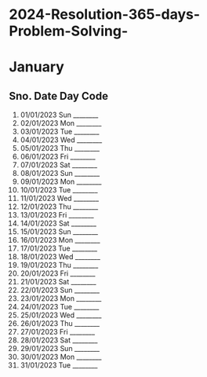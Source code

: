 # 2024-Resolution-365-days-Problem-Solving-


# January

Sno.  Date        Day   Code
--------------------------------
01.   01/01/2023  Sun   ________
02.   02/01/2023  Mon   ________
03.   03/01/2023  Tue   ________
04.   04/01/2023  Wed   ________
05.   05/01/2023  Thu   ________
06.   06/01/2023  Fri   ________
07.   07/01/2023  Sat   ________
08.   08/01/2023  Sun   ________
09.   09/01/2023  Mon   ________
10.   10/01/2023  Tue   ________
11.   11/01/2023  Wed   ________
12.   12/01/2023  Thu   ________
13.   13/01/2023  Fri   ________
14.   14/01/2023  Sat   ________
15.   15/01/2023  Sun   ________
16.   16/01/2023  Mon   ________
17.   17/01/2023  Tue   ________
18.   18/01/2023  Wed   ________
19.   19/01/2023  Thu   ________
20.   20/01/2023  Fri   ________
21.   21/01/2023  Sat   ________
22.   22/01/2023  Sun   ________
23.   23/01/2023  Mon   ________
24.   24/01/2023  Tue   ________
25.   25/01/2023  Wed   ________
26.   26/01/2023  Thu   ________
27.   27/01/2023  Fri   ________
28.   28/01/2023  Sat   ________
29.   29/01/2023  Sun   ________
30.   30/01/2023  Mon   ________
31.   31/01/2023  Tue   ________
